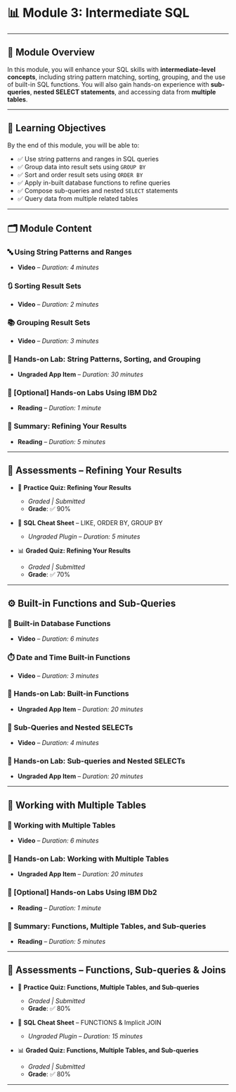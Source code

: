 # 📊 Module 3: Intermediate SQL

---

## 🧠 Module Overview

In this module, you will enhance your SQL skills with **intermediate-level concepts**, including string pattern matching, sorting, grouping, and the use of built-in SQL functions. You will also gain hands-on experience with **sub-queries**, **nested SELECT statements**, and accessing data from **multiple tables**.

---

## 🎯 Learning Objectives

By the end of this module, you will be able to:

- ✅ Use string patterns and ranges in SQL queries
- ✅ Group data into result sets using `GROUP BY`
- ✅ Sort and order result sets using `ORDER BY`
- ✅ Apply in-built database functions to refine queries
- ✅ Compose sub-queries and nested `SELECT` statements
- ✅ Query data from multiple related tables

---

## 🗂️ Module Content

### 🔤 Using String Patterns and Ranges
- **Video** – *Duration: 4 minutes*

### 🔃 Sorting Result Sets
- **Video** – *Duration: 2 minutes*

### 📚 Grouping Result Sets
- **Video** – *Duration: 3 minutes*

### 🧰 Hands-on Lab: String Patterns, Sorting, and Grouping  
- **Ungraded App Item** – *Duration: 30 minutes*

### 🧪 [Optional] Hands-on Labs Using IBM Db2  
- **Reading** – *Duration: 1 minute*

### 📖 Summary: Refining Your Results  
- **Reading** – *Duration: 5 minutes*

---

## 🧪 Assessments – Refining Your Results

- 📝 **Practice Quiz: Refining Your Results**  
  - *Graded | Submitted*  
  - **Grade**: ✅ 90%

- 🧾 **SQL Cheat Sheet** – LIKE, ORDER BY, GROUP BY  
  - *Ungraded Plugin* – *Duration: 5 minutes*

- 📊 **Graded Quiz: Refining Your Results**  
  - *Graded | Submitted*  
  - **Grade**: ✅ 70%

---

## ⚙️ Built-in Functions and Sub-Queries

### 🧮 Built-in Database Functions
- **Video** – *Duration: 6 minutes*

### ⏱️ Date and Time Built-in Functions
- **Video** – *Duration: 3 minutes*

### 🧰 Hands-on Lab: Built-in Functions  
- **Ungraded App Item** – *Duration: 20 minutes*

### 🔁 Sub-Queries and Nested SELECTs
- **Video** – *Duration: 4 minutes*

### 🧰 Hands-on Lab: Sub-queries and Nested SELECTs  
- **Ungraded App Item** – *Duration: 20 minutes*

---

## 🔗 Working with Multiple Tables

### 🧾 Working with Multiple Tables
- **Video** – *Duration: 6 minutes*

### 🧰 Hands-on Lab: Working with Multiple Tables  
- **Ungraded App Item** – *Duration: 20 minutes*

### 🧪 [Optional] Hands-on Labs Using IBM Db2  
- **Reading** – *Duration: 1 minute*

### 📖 Summary: Functions, Multiple Tables, and Sub-queries  
- **Reading** – *Duration: 5 minutes*

---

## 🧪 Assessments – Functions, Sub-queries & Joins

- 📝 **Practice Quiz: Functions, Multiple Tables, and Sub-queries**  
  - *Graded | Submitted*  
  - **Grade**: ✅ 80%

- 🧾 **SQL Cheat Sheet** – FUNCTIONS & Implicit JOIN  
  - *Ungraded Plugin* – *Duration: 15 minutes*

- 📊 **Graded Quiz: Functions, Multiple Tables, and Sub-queries**  
  - *Graded | Submitted*  
  - **Grade**: ✅ 80%

---
